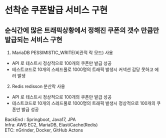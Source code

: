# 선착순 쿠폰발급 서비스 구현

## 순식간에 많은 트래픽상황에서 정해진 쿠폰의 갯수 만큼만 발급되는 서비스 구현

1. MariaDB PESSIMISTIC_WRITE(비관적 락 모드) 사용
* API 로 테스트시 정상적으로 100개의 쿠폰만 발급 성공
* 테스트코드로 10개의 스레드풀로 1000명의 트래픽 발생시 커넥션 감당 못하고 에러 발생
2. Redis redisson 분산락 사용
* API 로 테스트시 정상적으로 100개의 쿠폰만 발급 성공
* 테스트코드로 10개의 스레드풀로 1000명의 트래픽 발생시 정상적으로 100개의 쿠폰만 발급 성공

BackEnd : Springboot, Java17, JPA  
Infra: AWS EC2, MariaDB, ElastiCache(Redis)  
ETC: nGrinder, Docker, GitHub Actons
